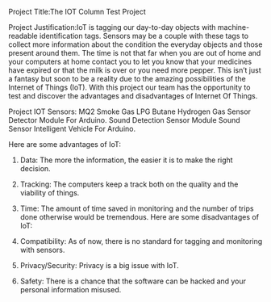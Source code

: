 Project Title:The IOT Column Test Project

Project Justification:IoT is tagging our day-to-day objects with machine-readable identification tags. Sensors may 
be a couple with these tags to collect more information about the condition the everyday objects and those present around them.
The time is not that far when you are out of home and your computers at home contact you to let you know that 
your medicines have expired or that the milk is over or you need more pepper.  This isn’t just a fantasy but 
soon to be a reality due to the amazing possibilities of the Internet of Things (IoT).
With this project our team has the opportunity to test and discover the advantages and disadvantages of Internet Of Things.

Project IOT Sensors:
MQ2 Smoke Gas LPG Butane Hydrogen Gas Sensor Detector Module For Arduino.
Sound Detection Sensor Module Sound Sensor Intelligent Vehicle For Arduino. 

Here are some advantages of IoT:
1. Data: The more the information, the easier it is to make the right decision.
2. Tracking: The computers keep a track both on the quality and the viability of things. 
3. Time: The amount of time saved in monitoring and the number of trips done otherwise would be tremendous.
Here are some disadvantages of IoT:

1. Compatibility: As of now, there is no standard for tagging and monitoring with sensors.
2. Privacy/Security: Privacy is a big issue with IoT. 
3. Safety: There is a chance that the software can be hacked and your personal information misused. 
